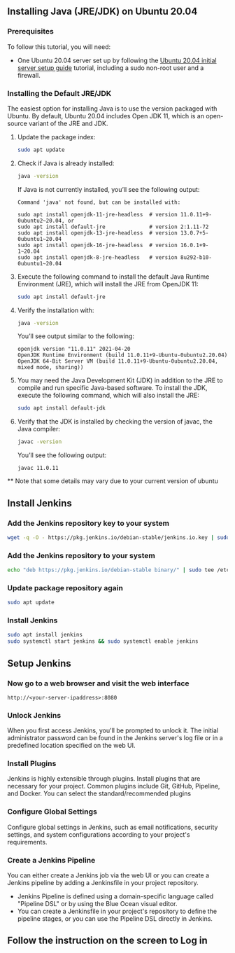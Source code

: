 ## Installing Java (JRE/JDK) on Ubuntu 20.04

### Prerequisites
To follow this tutorial, you will need:

- One Ubuntu 20.04 server set up by following the [Ubuntu 20.04 initial server setup guide](https://www.digitalocean.com/community/tutorials/initial-server-setup-with-ubuntu-20-04) tutorial, including a sudo non-root user and a firewall.

### Installing the Default JRE/JDK
The easiest option for installing Java is to use the version packaged with Ubuntu. By default, Ubuntu 20.04 includes Open JDK 11, which is an open-source variant of the JRE and JDK.

1. Update the package index:

    ```bash
    sudo apt update
    ```

2. Check if Java is already installed:

    ```bash
    java -version
    ```

    If Java is not currently installed, you’ll see the following output:

    ```
    Command 'java' not found, but can be installed with:

    sudo apt install openjdk-11-jre-headless  # version 11.0.11+9-0ubuntu2~20.04, or
    sudo apt install default-jre              # version 2:1.11-72
    sudo apt install openjdk-13-jre-headless  # version 13.0.7+5-0ubuntu1~20.04
    sudo apt install openjdk-16-jre-headless  # version 16.0.1+9-1~20.04
    sudo apt install openjdk-8-jre-headless   # version 8u292-b10-0ubuntu1~20.04
    ```

3. Execute the following command to install the default Java Runtime Environment (JRE), which will install the JRE from OpenJDK 11:

    ```bash
    sudo apt install default-jre
    ```

4. Verify the installation with:

    ```bash
    java -version
    ```

    You’ll see output similar to the following:

    ```
    openjdk version "11.0.11" 2021-04-20
    OpenJDK Runtime Environment (build 11.0.11+9-Ubuntu-0ubuntu2.20.04)
    OpenJDK 64-Bit Server VM (build 11.0.11+9-Ubuntu-0ubuntu2.20.04, mixed mode, sharing))
    ```

5. You may need the Java Development Kit (JDK) in addition to the JRE to compile and run specific Java-based software. To install the JDK, execute the following command, which will also install the JRE:

    ```bash
    sudo apt install default-jdk
    ```

6. Verify that the JDK is installed by checking the version of javac, the Java compiler:

    ```bash
    javac -version
    ```

    You’ll see the following output:

    ```
    javac 11.0.11
    ```
** Note that some details may vary due to your current version of ubuntu



## Install Jenkins

### Add the Jenkins repository key to your system
```bash
wget -q -O - https://pkg.jenkins.io/debian-stable/jenkins.io.key | sudo apt-key add -
```

### Add the Jenkins repository to your system
```bash
echo "deb https://pkg.jenkins.io/debian-stable binary/" | sudo tee /etc/apt/sources.list.d/jenkins.list
```

### Update package repository again
```bash
sudo apt update
```

### Install Jenkins
```bash
sudo apt install jenkins
sudo systemctl start jenkins && sudo systemctl enable jenkins
```

## Setup Jenkins

### Now go to a web browser and visit the web interface
```http://<your-server-ipaddress>:8080```

### Unlock Jenkins
When you first access Jenkins, you'll be prompted to unlock it. The initial administrator password can be found in the Jenkins server's log file or in a predefined location specified on the web UI.

### Install Plugins
Jenkins is highly extensible through plugins. Install plugins that are necessary for your project. Common plugins include Git, GitHub, Pipeline, and Docker. You can select the standard/recommended plugins

### Configure Global Settings
Configure global settings in Jenkins, such as email notifications, security settings, and system configurations according to your project's requirements.

### Create a Jenkins Pipeline
You can either create a Jenkins job via the web UI or you can create a Jenkins pipeline by adding a Jenkinsfile in your project repository.
- Jenkins Pipeline is defined using a domain-specific language called "Pipeline DSL" or by using the Blue Ocean visual editor.
- You can create a Jenkinsfile in your project's repository to define the pipeline stages, or you can use the Pipeline DSL directly in Jenkins.

## Follow the instruction on the screen to Log in 
